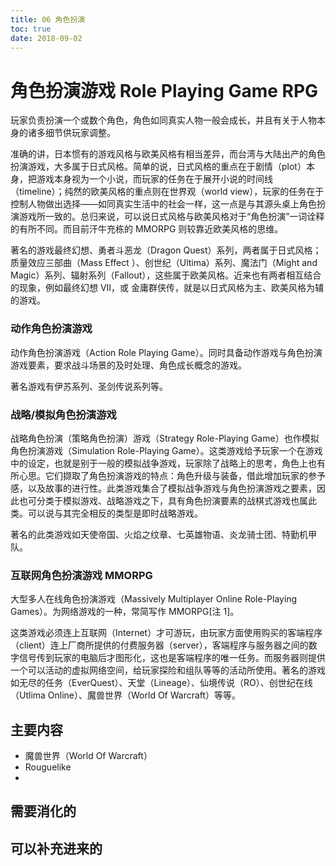 ```yaml
---
title: 06 角色扮演
toc: true
date: 2018-09-02
---
```

# 角色扮演游戏 Role Playing Game RPG

玩家负责扮演一个或数个角色，角色如同真实人物一般会成长，并且有关于人物本身的诸多细节供玩家调整。

准确的讲，日本惯有的游戏风格与欧美风格有相当差异，而台湾与大陆出产的角色扮演游戏，大多属于日式风格。简单的说，日式风格的重点在于剧情（plot）本身，把游戏本身视为一个小说，而玩家的任务在于展开小说的时间线（timeline）；纯然的欧美风格的重点则在世界观（world view），玩家的任务在于控制人物做出选择——如同真实生活中的社会一样，这一点是与其源头桌上角色扮演游戏所一致的。总归来说，可以说日式风格与欧美风格对于“角色扮演”一词诠释的有所不同。而目前汗牛充栋的 MMORPG 则较靠近欧美风格的思维。

著名的游戏最终幻想、勇者斗恶龙（Dragon Quest）系列，两者属于日式风格；质量效应三部曲（Mass Effect ）、创世纪（Ultima）系列、魔法门（Might and Magic）系列、辐射系列（Fallout），这些属于欧美风格。近来也有两者相互结合的现象，例如最终幻想 VII，或 金庸群侠传，就是以日式风格为主、欧美风格为辅的游戏。

### 动作角色扮演游戏

动作角色扮演游戏（Action Role Playing Game）。同时具备动作游戏与角色扮演游戏要素，要求战斗场景的及时处理、角色成长概念的游戏。

著名游戏有伊苏系列、圣剑传说系列等。

### 战略/模拟角色扮演游戏

战略角色扮演（策略角色扮演）游戏（Strategy Role-Playing Game）也作模拟角色扮演游戏（Simulation Role-Playing Game）。这类游戏给予玩家一个在游戏中的设定，也就是别于一般的模拟战争游戏，玩家除了战略上的思考，角色上也有所心思。它们撷取了角色扮演游戏的特点：角色升级与装备，借此增加玩家的参予感，以及故事的进行性。此类游戏集合了模拟战争游戏与角色扮演游戏之要素，因此也可分类于模拟游戏、战略游戏之下，具有角色扮演要素的战棋式游戏也属此类。可以说与其完全相反的类型是即时战略游戏。

著名的此类游戏如天使帝国、火焰之纹章、七英雄物语、炎龙骑士团、特勤机甲队。

### 互联网角色扮演游戏 MMORPG

大型多人在线角色扮演游戏（Massively Multiplayer Online Role-Playing Games）。为网络游戏的一种，常简写作 MMORPG[注 1]。

这类游戏必须连上互联网（Internet）才可游玩，由玩家方面使用购买的客端程序（client）连上厂商所提供的付费服务器（server），客端程序与服务器之间的数字信号传到玩家的电脑后才图形化，这也是客端程序的唯一任务。而服务器则提供一个可以活动的虚拟网络空间，给玩家探险和组队等等的活动所使用。著名的游戏如无尽的任务（EverQuest）、天堂（Lineage）、仙境传说（RO）、创世纪在线（Utlima Online）、魔兽世界（World Of Warcraft）等等。




## 主要内容

- 魔兽世界（World Of Warcraft）
- Rouguelike
-

## 需要消化的





## 可以补充进来的

